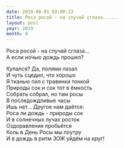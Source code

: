 ```yaml
---
date: 2019-08-01 02:00:13
title: Роса росой - на случай сглаза......
layout: post
year: 2019
month: 8
---
```

Роса росой - на случай сглаза...<br/>
А если ночью дождь прошел?<br/>
<!--more-->
Купался? Да, полями лазал<br/>
И чуть сцедил, что хорошо<br/>
Я тканью пил с травинки тонкой<br/>
Природы сок и сок тот в ёмкость<br/>
Собрать собрал, но там росы<br/>
В последождливые часы<br/>
Ишь нет... Другое нам даётся:<br/>
Роса ли дождь - природы сок<br/>
И в солнечных лучах росток<br/>
Оздоравления пробьётся<br/>
Коль в День Росы мы поутру<br/>
И в дождь в ритм ЗОЖ уйдём на круг!<br/>